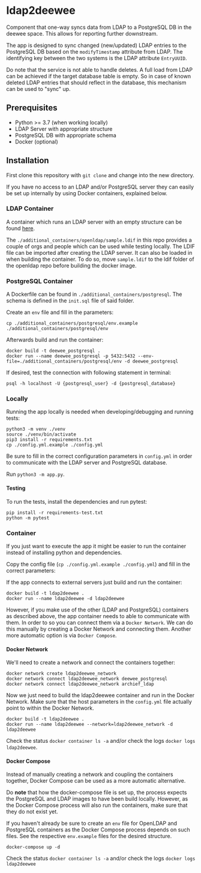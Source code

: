 # ldap2deewee

Component that one-way syncs data from LDAP to a PostgreSQL DB in the deewee space. This allows for reporting further downstream.

The app is designed to sync changed (new/updated) LDAP entries to the PostgreSQL DB based on the `modifyTimestamp` attribute from LDAP. The identifying key between the two systems is the LDAP attribute `EntryUUID`.

Do note that the service is not able to handle deletes. A full load from LDAP can be achieved if the target database table is empty. So in case of known deleted LDAP entries that should reflect in the database, this mechanism can be used to "sync" up.

## Prerequisites

* Python >= 3.7 (when working locally)
* LDAP Server with appropriate structure
* PostgreSQL DB with appropriate schema
* Docker (optional)

## Installation

First clone this repository with `git clone` and change into the new directory.

If you have no access to an LDAP and/or PostgreSQL server they can easily be set up internally by using Docker containers, explained below.

### LDAP Container

A container which runs an LDAP server with an empty structure can be found [here](https://github.com/viaacode/docker-openldap-sc-idm "docker-openldap-sc-idm").

The `./additional_containers/openldap/sample.ldif` in this repo provides a couple of orgs and people which can be used while testing locally. The LDIF file can be imported after creating the LDAP server. It can also be loaded in when building the container. To do so, move `sample.ldif` to the ldif folder of the openldap repo before building the docker image.

### PostgreSQL Container

A Dockerfile can be found in `./additional_containers/postgresql`. The schema is defined in the `init.sql` file of said folder.

Create an `env` file and fill in the parameters:

```shell
cp ./additional_containers/postgresql/env.example ./additional_containers/postgresql/env
```

Afterwards build and run the container:

```shell
docker build -t deewee_postgresql .
docker run --name deewee_postgresql -p 5432:5432 --env-file=./additional_containers/postgresql/env -d deewee_postgresql
```

If desired, test the connection with following statement in terminal:

```shell
psql -h localhost -U {postgresql_user} -d {postgresql_database}
```

### Locally

Running the app locally is needed when developing/debugging and running tests:

```shell
python3 -m venv ./venv
source ./venv/bin/activate
pip3 install -r requirements.txt
cp ./config.yml.example ./config.yml
```

Be sure to fill in the correct configuration parameters in `config.yml` in order to communicate with the LDAP server and PostgreSQL database.

Run `python3 -m app.py`.

#### Testing

To run the tests, install the dependencies and run pytest:

```shell
pip install -r requirements-test.txt
python -m pytest
```

### Container

If you just want to execute the app it might be easier to run the container instead of installing python and dependencies.

Copy the config file (`cp ./config.yml.example ./config.yml`) and fill in the correct parameters:

If the app connects to external servers just build and run the container:

```shell
docker build -t ldap2deewee .
docker run --name ldap2deewee -d ldap2deewee
```

However, if you make use of the other (LDAP and PostgreSQL) containers as described above, the app container needs to able to communicate with them. In order to so you can connect them via a `Docker Network`. We can do this manually by creating a Docker Network and connecting them. Another more automatic option is via `Docker Compose`.

#### Docker Network

We'll need to create a network and connect the containers together:

```shell
docker network create ldap2deewee_network
docker network connect ldap2deewee_network deewee_postgresql
docker network connect ldap2deewee_network archief_ldap
```

Now we just need to build the ldap2deewee container and run in the Docker Network. Make sure that the host parameters in the `config.yml` file actually point to within the Docker Network.

```shell
docker build -t ldap2deewee .
docker run --name ldap2deewee --network=ldap2deewee_network -d ldap2deewee
```

Check the status `docker container ls -a` and/or check the logs `docker logs ldap2deewee`.

#### Docker Compose

Instead of manually creating a network and coupling the containers together, Docker Compose can be used as a more automatic alternative.

Do **note** that how the docker-compose file is set up, the process expects the PostgreSQL and LDAP images to have been build locally. However, as the Docker Compose process will also run the containers, make sure that they do not exist yet.

If you haven't already be sure to create an `env` file for OpenLDAP and PostgreSQL containers as the Docker Compose process depends on such files. See the respective `env.example` files for the desired structure.

```shell
docker-compose up -d
```
Check the status `docker container ls -a` and/or check the logs `docker logs ldap2deewee`